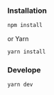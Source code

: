### Installation
```bash
npm install
```
or Yarn
```bash
yarn install 
```
### Develope
```bash
yarn dev 
```